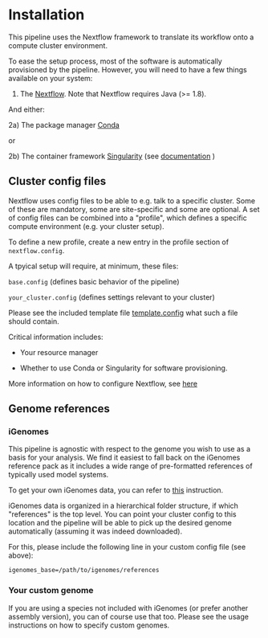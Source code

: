 # Installation

This pipeline uses the Nextflow framework to translate its workflow onto a compute cluster environment. 

To ease the setup process, most of the software is automatically provisioned by the pipeline. However, you will need to have a few things available on your system:

1) The [Nextflow](https://github.com/nextflow-io/nextflow/releases). Note that Nextflow requires Java (>= 1.8).

And either:

2a) The package manager [Conda](https://anaconda.org/)

or

2b) The container framework [Singularity](https://github.com/sylabs/singularity) (see [documentation](https://www.sylabs.io/docs/) )

## Cluster config files

Nextflow uses config files to be able to e.g. talk to a specific cluster. Some of these are mandatory, some are site-specific and some are optional. A set of config files can be combined into a "profile", which defines a specific compute environment (e.g. your cluster setup). 

To define a new profile, create a new entry in the profile section of `nextflow.config`.

A tpyical setup will require, at minimum, these files:

`base.config` (defines basic behavior of the pipeline)

`your_cluster.config` (defines settings relevant to your cluster)

Please see the included template file [template.config](../conf/template.config) what such a file should contain. 

Critical information includes:

- Your resource manager

- Whether to use Conda or Singularity for software provisioning.

More information on how to configure Nextflow, see [here](https://www.nextflow.io/docs/latest/config.html#)

## Genome references

### iGenomes

This pipeline is agnostic with respect to the genome you wish to use as a basis for your analysis. We find it easiest to fall back on the iGenomes reference pack as it includes a wide range of pre-formatted references of typically used model systems. 

To get your own iGenomes data, you can refer to [this](https://github.com/ewels/AWS-iGenomes) instruction. 

iGenomes data is organized in a hierarchical folder structure, if which "references" is the top level. You can point your cluster config to this location and the pipeline will be able to pick up the desired genome automatically (assuming it was indeed downloaded). 

For this, please include the following line in your custom config file (see above):

`igenomes_base=/path/to/igenomes/references`

### Your custom genome

If you are using a species not included with iGenomes (or prefer another assembly version), you can of course use that too. Please see the usage instructions on how to specify custom genomes.


